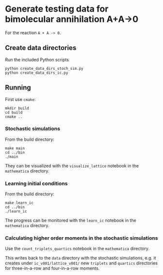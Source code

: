 # Generate testing data for bimolecular annihilation A+A->0

For the reaction `A + A -> 0`.

## Create data directories

Run the included Python scripts
```
python create_data_dirs_stoch_sim.py
python create_data_dirs_ic.py
```

## Running

First use `cmake`:
```
mkdir build
cd build
cmake ..
```

### Stochastic simulations

From the build directory:
```
make main
cd ../bin
./main
```

They can be visualized with the `visualize_lattice` notebook in the `mathematica` directory.

### Learning initial conditions

From the build directory:
```
make learn_ic
cd ../bin
./learn_ic
```

The progress can be monitored with the `learn_ic` notebook in the `mathematica` directory.

### Calculating higher order moments in the stochastic simulations

Use the `count_triplets_quartics` notebook in the `mathematica` directory.

This writes back to the `data` directory with the stochastic simulations, e.g. it creates under `ic_v001/lattice_v001/` new `triplets` and `quartics` directories for three-in-a-row and four-in-a-row moments.
